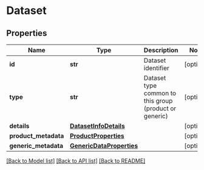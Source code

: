 # Dataset

## Properties
Name | Type | Description | Notes
------------ | ------------- | ------------- | -------------
**id** | **str** | Dataset identifier | [optional] 
**type** | **str** | Dataset type common to this group (product or generic) | [optional] 
**details** | [**DatasetInfoDetails**](DatasetInfoDetails.md) |  | [optional] 
**product_metadata** | [**ProductProperties**](ProductProperties.md) |  | [optional] 
**generic_metadata** | [**GenericDataProperties**](GenericDataProperties.md) |  | [optional] 

[[Back to Model list]](../README.md#documentation-for-models) [[Back to API list]](../README.md#documentation-for-api-endpoints) [[Back to README]](../README.md)

